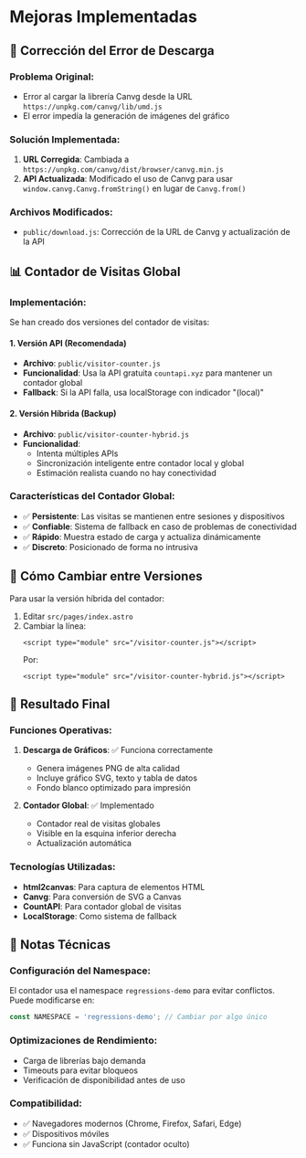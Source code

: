# Mejoras Implementadas

## 🔧 Corrección del Error de Descarga

### Problema Original:
- Error al cargar la librería Canvg desde la URL `https://unpkg.com/canvg/lib/umd.js`
- El error impedía la generación de imágenes del gráfico

### Solución Implementada:
1. **URL Corregida**: Cambiada a `https://unpkg.com/canvg/dist/browser/canvg.min.js`
2. **API Actualizada**: Modificado el uso de Canvg para usar `window.canvg.Canvg.fromString()` en lugar de `Canvg.from()`

### Archivos Modificados:
- `public/download.js`: Corrección de la URL de Canvg y actualización de la API

## 📊 Contador de Visitas Global

### Implementación:
Se han creado dos versiones del contador de visitas:

#### 1. Versión API (Recomendada)
- **Archivo**: `public/visitor-counter.js`
- **Funcionalidad**: Usa la API gratuita `countapi.xyz` para mantener un contador global
- **Fallback**: Si la API falla, usa localStorage con indicador "(local)"

#### 2. Versión Híbrida (Backup)
- **Archivo**: `public/visitor-counter-hybrid.js`
- **Funcionalidad**: 
  - Intenta múltiples APIs
  - Sincronización inteligente entre contador local y global
  - Estimación realista cuando no hay conectividad

### Características del Contador Global:
- ✅ **Persistente**: Las visitas se mantienen entre sesiones y dispositivos
- ✅ **Confiable**: Sistema de fallback en caso de problemas de conectividad
- ✅ **Rápido**: Muestra estado de carga y actualiza dinámicamente
- ✅ **Discreto**: Posicionado de forma no intrusiva

## 🔄 Cómo Cambiar entre Versiones

Para usar la versión híbrida del contador:

1. Editar `src/pages/index.astro`
2. Cambiar la línea:
   ```astro
   <script type="module" src="/visitor-counter.js"></script>
   ```
   Por:
   ```astro
   <script type="module" src="/visitor-counter-hybrid.js"></script>
   ```

## 🚀 Resultado Final

### Funciones Operativas:
1. **Descarga de Gráficos**: ✅ Funciona correctamente
   - Genera imágenes PNG de alta calidad
   - Incluye gráfico SVG, texto y tabla de datos
   - Fondo blanco optimizado para impresión

2. **Contador Global**: ✅ Implementado
   - Contador real de visitas globales
   - Visible en la esquina inferior derecha
   - Actualización automática

### Tecnologías Utilizadas:
- **html2canvas**: Para captura de elementos HTML
- **Canvg**: Para conversión de SVG a Canvas
- **CountAPI**: Para contador global de visitas
- **LocalStorage**: Como sistema de fallback

## 📝 Notas Técnicas

### Configuración del Namespace:
El contador usa el namespace `regressions-demo` para evitar conflictos. Puede modificarse en:
```javascript
const NAMESPACE = 'regressions-demo'; // Cambiar por algo único
```

### Optimizaciones de Rendimiento:
- Carga de librerías bajo demanda
- Timeouts para evitar bloqueos
- Verificación de disponibilidad antes de uso

### Compatibilidad:
- ✅ Navegadores modernos (Chrome, Firefox, Safari, Edge)
- ✅ Dispositivos móviles
- ✅ Funciona sin JavaScript (contador oculto)
